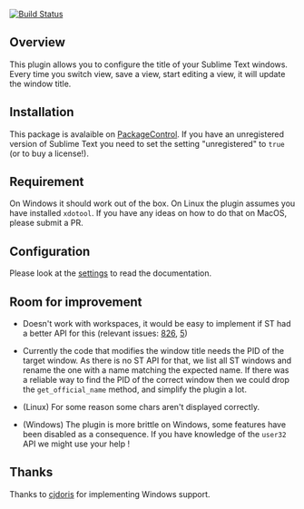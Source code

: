 [![Build Status](https://travis-ci.org/gwenzek/SublimeSetWindowTitle.svg?branch=master)](https://travis-ci.org/gwenzek/SublimeSetWindowTitle)

## Overview

This plugin allows you to configure the title of your Sublime Text windows.
Every time you switch view, save a view, start editing a view,
it will update the window title.

## Installation

This package is avalaible on [PackageControl](https://packagecontrol.io/packages/SetWindowTitle).
If you have an unregistered version of Sublime Text you need to set the
setting "unregistered" to `true` (or to buy a license!).

## Requirement

On Windows it should work out of the box.
On Linux the plugin assumes you have installed `xdotool`.
If you have any ideas on how to do that on MacOS, please submit a PR.

## Configuration

Please look at the [settings](./set_window_title.sublime-settings) to read the
documentation.

## Room for improvement

* Doesn't work with workspaces, it would be easy to implement if ST had a
better API for this (relevant issues:
[826](https://github.com/SublimeTextIssues/Core/issues/826),
[5](https://github.com/gwenzek/SublimeSetWindowTitle/issues/5))

* Currently the code that modifies the window title needs the PID of the
  target window. As there is no ST API for that, we list all ST windows and
  rename the one with a name matching the expected name.
  If there was a reliable way to find the PID of the correct window then we
  could drop the `get_official_name` method, and simplify the plugin a lot.

* (Linux) For some reason some chars aren't displayed correctly.

* (Windows) The plugin is more brittle on Windows, some features have been
disabled as a consequence. If you have knowledge of the `user32` API we might
use your help !

## Thanks

Thanks to [cjdoris](https://github.com/cjdoris) for implementing Windows support.
